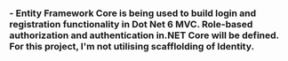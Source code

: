### - Entity Framework Core is being used to build login and registration functionality in Dot Net 6 MVC. Role-based authorization and authentication in.NET Core will be defined. For this project, I'm not utilising scafflolding of Identity.